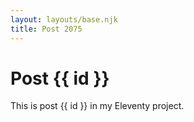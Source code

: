 ```yaml
---
layout: layouts/base.njk
title: Post 2075
---
```


# Post {{ id }}

This is post {{ id }} in my Eleventy project.
